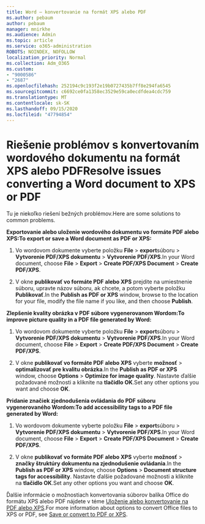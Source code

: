 ```yaml
---
title: Word – konvertovanie na formát XPS alebo PDF
ms.author: pebaum
author: pebaum
manager: mnirkhe
ms.audience: Admin
ms.topic: article
ms.service: o365-administration
ROBOTS: NOINDEX, NOFOLLOW
localization_priority: Normal
ms.collection: Adm_O365
ms.custom:
- "9000586"
- "2687"
ms.openlocfilehash: 252194c9c193f2e19b0727435b7ff8e294fa6545
ms.sourcegitcommit: c6692ce0fa1358ec3529e59ca0ecdfdea4cdc759
ms.translationtype: MT
ms.contentlocale: sk-SK
ms.lasthandoff: 09/15/2020
ms.locfileid: "47794854"
---
```

# <a name="resolve-issues-converting-a-word-document-to-xps-or-pdf"></a><span data-ttu-id="bb926-102">Riešenie problémov s konvertovaním wordového dokumentu na formát XPS alebo PDF</span><span class="sxs-lookup"><span data-stu-id="bb926-102">Resolve issues converting a Word document to XPS or PDF</span></span>

<span data-ttu-id="bb926-103">Tu je niekoľko riešení bežných problémov.</span><span class="sxs-lookup"><span data-stu-id="bb926-103">Here are some solutions to common problems.</span></span> 

<span data-ttu-id="bb926-104">**Exportovanie alebo uloženie wordového dokumentu vo formáte PDF alebo XPS:**</span><span class="sxs-lookup"><span data-stu-id="bb926-104">**To export or save a Word document as PDF or XPS:**</span></span>

1. <span data-ttu-id="bb926-105">Vo wordovom dokumente vyberte položku **File**  >  **export**súboru  >  **Vytvorenie PDF/XPS dokumentu**  >  **Vytvorenie PDF/XPS**.</span><span class="sxs-lookup"><span data-stu-id="bb926-105">In your Word document, choose  **File** > **Export** > **Create PDF/XPS Document** > **Create PDF/XPS**.</span></span>

2. <span data-ttu-id="bb926-106">V okne **publikovať vo formáte PDF alebo XPS** prejdite na umiestnenie súboru, upravte názov súboru, ak chcete, a potom vyberte položku **Publikovať**.</span><span class="sxs-lookup"><span data-stu-id="bb926-106">In the **Publish as PDF or XPS** window, browse to the location for your file, modify the file name if you like, and then choose **Publish**.</span></span>

<span data-ttu-id="bb926-107">**Zlepšenie kvality obrázka v PDF súbore vygenerovanom Wordom:**</span><span class="sxs-lookup"><span data-stu-id="bb926-107">**To improve picture quality in a PDF file generated by Word:**</span></span>

1. <span data-ttu-id="bb926-108">Vo wordovom dokumente vyberte položku **File**  >  **export**súboru  >  **Vytvorenie PDF/XPS dokumentu**  >  **Vytvorenie PDF/XPS**.</span><span class="sxs-lookup"><span data-stu-id="bb926-108">In your Word document, choose  **File** > **Export** > **Create PDF/XPS Document** > **Create PDF/XPS**.</span></span>

2. <span data-ttu-id="bb926-109">V okne **publikovať vo formáte PDF alebo XPS** vyberte **možnosť**  >  **optimalizovať pre kvalitu obrázka**.</span><span class="sxs-lookup"><span data-stu-id="bb926-109">In the **Publish as PDF or XPS** window, choose **Options** > **Optimize for image quality**.</span></span> <span data-ttu-id="bb926-110">Nastavte ďalšie požadované možnosti a kliknite na **tlačidlo OK**.</span><span class="sxs-lookup"><span data-stu-id="bb926-110">Set any other options you want and choose **OK**.</span></span> 

<span data-ttu-id="bb926-111">**Pridanie značiek zjednodušenia ovládania do PDF súboru vygenerovaného Wordom:**</span><span class="sxs-lookup"><span data-stu-id="bb926-111">**To add accessibility tags to a PDF file generated by Word:**</span></span>
 
1. <span data-ttu-id="bb926-112">Vo wordovom dokumente vyberte položku **File**  >  **export**súboru  >  **Vytvorenie PDF/XPS dokumentu**  >  **Vytvorenie PDF/XPS**.</span><span class="sxs-lookup"><span data-stu-id="bb926-112">In your Word document, choose  **File** > **Export** > **Create PDF/XPS Document** > **Create PDF/XPS**.</span></span>

2. <span data-ttu-id="bb926-113">V okne **publikovať vo formáte PDF alebo XPS** vyberte **možnosť**  >  **značky štruktúry dokumentu na zjednodušenie ovládania**.</span><span class="sxs-lookup"><span data-stu-id="bb926-113">In the **Publish as PDF or XPS** window, choose **Options** > **Document structure tags for accessibility**.</span></span> <span data-ttu-id="bb926-114">Nastavte ďalšie požadované možnosti a kliknite na **tlačidlo OK**.</span><span class="sxs-lookup"><span data-stu-id="bb926-114">Set any other options you want and choose **OK**.</span></span>

<span data-ttu-id="bb926-115">Ďalšie informácie o možnostiach konvertovania súborov balíka Office do formátu XPS alebo PDF nájdete v téme [Uloženie alebo konvertovanie na PDF alebo XPS](https://support.office.com/article/d85416c5-7d77-4fd6-a216-6f4bf7c7c110).</span><span class="sxs-lookup"><span data-stu-id="bb926-115">For more information about options to convert Office files to XPS or PDF, see [Save or convert to PDF or XPS](https://support.office.com/article/d85416c5-7d77-4fd6-a216-6f4bf7c7c110).</span></span>